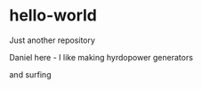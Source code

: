 # hello-world
Just another repository

Daniel here - I like making hyrdopower generators

and surfing
